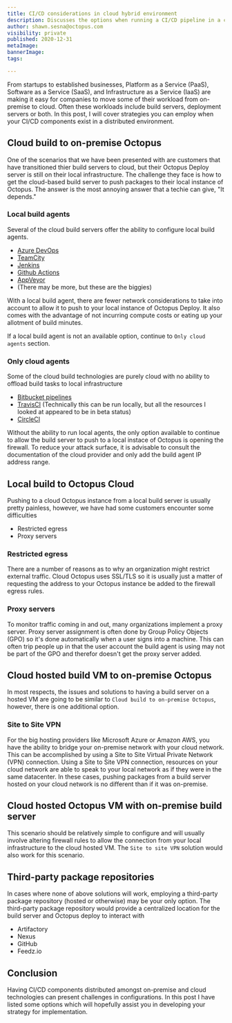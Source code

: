 ```yaml
---
title: CI/CD considerations in cloud hybrid environment
description: Discusses the options when running a CI/CD pipeline in a cloud hybrid environment.
author: shawn.sesna@octopus.com
visibility: private
published: 2020-12-31
metaImage: 
bannerImage: 
tags:

---
```


From startups to established businesses, Platform as a Service (PaaS), Software as a Service (SaaS), and Infrastructure as a Service (IaaS) are making it easy for companies to move some of their workload from on-premise to cloud.  Often these workloads include build servers, deployment servers or both.  In this post, I will cover strategies you can employ when your CI/CD components exist in a distributed environment.

## Cloud build to on-premise Octopus
One of the scenarios that we have been presented with are customers that have transitioned thier build servers to cloud, but their Octopus Deploy server is still on their local infrastructure.  The challenge they face is how to get the cloud-based build server to push packages to their local instance of Octopus.  The answer is the most annoying answer that a techie can give, "It depends."

### Local build agents
Several of the cloud build servers offer the ability to configure local build agents.  

- [Azure DevOps](https://azure.microsoft.com/en-us/services/devops/)
- [TeamCity](https://www.jetbrains.com/lp/teamcity/cloud-new/?utm_source=blog&utm_medium=referral&utm_campaign=cloud_beta)
- [Jenkins](https://www.cloudbees.com/)
- [Github Actions](https://github.com/features/actions)
- [AppVeyor](https://www.appveyor.com/)
- (There may be more, but these are the biggies)

With a local build agent, there are fewer network considerations to take into account to allow it to push to your local instance of Octopus Deploy.  It also comes with the advantage of not incurring compute costs or eating up your allotment of build minutes.

If a local build agent is not an available option, continue to `Only cloud agents` section.

### Only cloud agents
Some of the cloud build technologies are purely cloud with no ability to offload build tasks to local infrastructure

- [Bitbucket pipelines](https://bitbucket.org/product/features/pipelines)
- [TravisCI](https://travis-ci.org/) (Technically this can be run locally, but all the resources I looked at appeared to be in beta status)
- [CircleCI](https://circleci.com/)

Without the ability to run local agents, the only option available to continue to allow the build server to push to a local instace of Octopus is opening the firewall.  To reduce your attack surface, it is advisable to consult the documentation of the cloud provider and only add the build agent IP address range.

## Local build to Octopus Cloud
Pushing to a cloud Octopus instance from a local build server is usually pretty painless, however, we have had some customers encounter some difficulties

- Restricted egress
- Proxy servers

### Restricted egress
There are a number of reasons as to why an organization might restrict external traffic.  Cloud Octopus uses SSL/TLS so it is usually just a matter of requesting the address to your Octopus instance be added to the firewall egress rules.

### Proxy servers
To monitor traffic coming in and out, many organizations implement a proxy server.  Proxy server assignment is often done by Group Policy Objects (GPO) so it's done automatically when a user signs into a machine.  This can often trip people up in that the user account the build agent is using may not be part of the GPO and therefor doesn't get the proxy server added.  

## Cloud hosted build VM to on-premise Octopus
In most respects, the issues and solutions to having a build server on a hosted VM are going to be similar to `Cloud build to on-premise Octopus`, however, there is one additional option.

### Site to Site VPN
For the big hosting providers like Microsoft Azure or Amazon AWS, you have the ability to bridge your on-premise network with your cloud network.  This can be accomplished by using a Site to Site Virtual Private Network (VPN) connection.  Using a Site to Site VPN connection, resources on your cloud network are able to speak to your local network as if they were in the same datacenter.  In these cases, pushing packages from a build server hosted on your cloud network is no different than if it was on-premise.

## Cloud hosted Octopus VM with on-premise build server
This scenario should be relatively simple to configure and will usually involve altering firewall rules to allow the connection from your local infrastructure to the cloud hosted VM.  The `Site to site VPN` solution would also work for this scenario.

## Third-party package repositories
In cases where none of above solutions will work, employing a third-party package repository (hosted or otherwise) may be your only option.  The third-party package repository would provide a centralized location for the build server and Octopus deploy to interact with

- Artifactory
- Nexus 
- GitHub
- Feedz.io

## Conclusion
Having CI/CD components distributed amongst on-premise and cloud technologies can present challenges in configurations.  In this post I have listed some options which will hopefully assist you in developing your strategy for implementation.